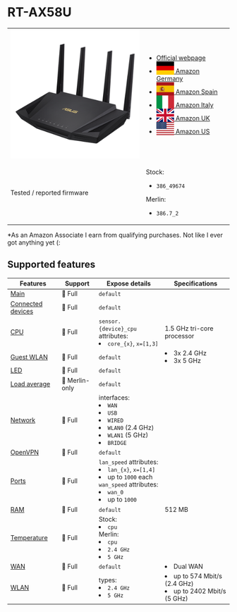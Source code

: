 # RT-AX58U

<table>
<tr><td><img src="/devices/RT-AX58U.png" width="300"></td><td>

- [Official webpage](https://www.asus.com/networking-iot-servers/wifi-routers/asus-wifi-routers/rt-ax58u/)
- [<img src="/flags/de.svg" height="30" style="vertical-align:bottom;" alt="Germany"> Amazon Germany](https://amzn.to/3O181SR)
- [<img src="/flags/es.svg" height="30" style="vertical-align:bottom;" alt="Spain"> Amazon Spain](https://amzn.to/3Abt1AM)
- [<img src="/flags/it.svg" height="30" style="vertical-align:bottom;" alt="Italy"> Amazon Italy](https://amzn.to/3O31jvM)
- [<img src="/flags/gb.svg" height="30" style="vertical-align:bottom;" alt="UK"> Amazon UK](https://amzn.to/3G8TVNl)
- [<img src="/flags/us.svg" height="30" style="vertical-align:bottom;" alt="USA"> Amazon US](https://amzn.to/3g1LWaq)
</td></tr>
<tr><td>Tested / reported firmware</td><td>

Stock:
- `386_49674`

Merlin:
- `386.7_2`
</td></tr>
</table>

*As an Amazon Associate I earn from qualifying purchases. Not like I ever got anything yet (:

## Supported features

|Features|Support|Expose details|Specifications|
|--------|-------|--------------|--------------|
|[Main](/features/0_main.md)|:green_heart: Full|`default`|
|[Connected devices](/features/connected-devices.md)|:green_heart: Full|`default`|
|[CPU](/features/cpu.md)|:green_heart: Full|`sensor.{device}_cpu` attributes:<li>`core_{x}`, `x=[1,3]`</li>|1.5 GHz tri-core processor|
|[Guest WLAN](/features/guest-wlan.md)|:green_heart: Full|`default`|<li>3x 2.4 GHz</li><li>3x 5 GHz</li>|
|[LED](/features/led.md)|:green_heart: Full|`default`|
|[Load average](/features/load-average.md)|:yellow_heart: Merlin-only|`default`|
|[Network](/features/network.md)|:green_heart: Full|interfaces:<li>`WAN`</li><li>`USB`</li><li>`WIRED`</li><li>`WLAN0` (2.4 GHz)</li><li>`WLAN1` (5 GHz)</li><li>`BRIDGE`</li>|
|[OpenVPN](/features/openvpn.md)|:green_heart: Full|`default`|
|[Ports](/features/ports.md)|:green_heart: Full|`lan_speed` attributes:<li>`lan_{x}`, `x=[1,4]`</li><li>up to `1000` each</li>`wan_speed` attributes:<li>`wan_0`</li><li>up to `1000`</li>||
|[RAM](/features/ram.md)|:green_heart: Full|`default`|512 MB|
|[Temperature](/features/temperature.md)|:green_heart: Full|Stock:<li>`cpu`</li>Merlin:<li>`cpu`</li><li>`2.4 GHz`</li><li>`5 GHz`</li>|
|[WAN](/features/wan.md)|:green_heart: Full|`default`|<li>Dual WAN</li>|
|[WLAN](/features/wlan.md)|:green_heart: Full|types:<li>`2.4 GHz`</li><li>`5 GHz`</li>|<li>up to 574 Mbit/s (2.4 GHz)</li><li>up to 2402 Mbit/s (5 GHz)</li>|
